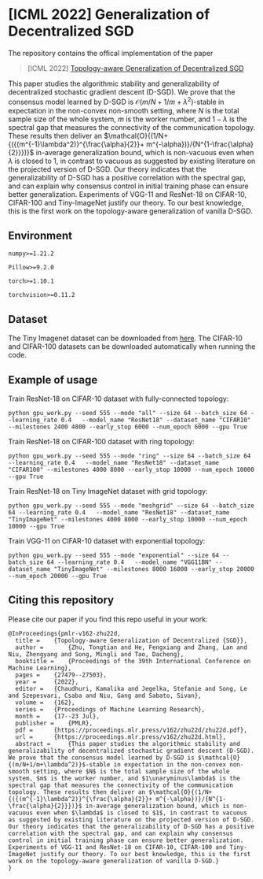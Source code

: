 # [ICML 2022] Generalization of Decentralized SGD

The repository contains the offical implementation of the paper

> [ICML 2022] [Topology-aware Generalization of Decentralized SGD](https://arxiv.org/pdf/2206.12680.pdf)

This paper studies the algorithmic stability and generalizability of decentralized stochastic gradient descent (D-SGD). We prove that the consensus model learned by D-SGD is $\mathcal{O}{(m/N+1/m+\lambda^2)}$-stable in expectation in the non-convex non-smooth setting, where $N$ is the total sample size of the whole system, $m$ is the worker number, and $1-\lambda$ is the spectral gap that measures the connectivity of the communication topology. These results then deliver an $\mathcal{O}{(1/N+{({(m^{-1}\lambda^2)}^{\frac{\alpha}{2}}+ m^{-\alpha})}/{N^{1-\frac{\alpha}{2}}})}$ in-average generalization bound, which is non-vacuous even when $\lambda$ is closed to $1$, in contrast to vacuous as suggested by existing literature on the projected version of D-SGD. Our theory indicates that the generalizability of D-SGD has a positive correlation with the spectral gap, and can explain why consensus control in initial training phase can ensure better generalization. Experiments of VGG-11 and ResNet-18 on CIFAR-10, CIFAR-100 and Tiny-ImageNet justify our theory. To our best knowledge, this is the first work on the topology-aware generalization of vanilla D-SGD.

## Environment

```
numpy>=1.21.2

Pillow>=9.2.0

torch>=1.10.1

torchvision>=0.11.2
```

## Dataset
The Tiny Imagenet dataset can be downloaded from [here](https://paperswithcode.com/dataset/tiny-imagenet). The CIFAR-10 and CIFAR-100 datasets can be downloaded automatically when running the code.

## Example of usage
Train ResNet-18 on CIFAR-10 dataset with fully-connected topology:
```
python gpu_work.py --seed 555 --mode "all" --size 64 --batch_size 64 --learning_rate 0.4   --model_name "ResNet18" --dataset_name "CIFAR10" --milestones 2400 4800 --early_stop 6000 --num_epoch 6000 --gpu True
```
Train ResNet-18 on CIFAR-100 dataset with ring topology:
```
python gpu_work.py --seed 555 --mode "ring" --size 64 --batch_size 64 --learning_rate 0.4   --model_name "ResNet18" --dataset_name "CIFAR100" --milestones 4000 8000 --early_stop 10000 --num_epoch 10000 --gpu True
```
Train ResNet-18 on Tiny ImageNet dataset with grid topology:
```
python gpu_work.py --seed 555 --mode "meshgrid" --size 64 --batch_size 64 --learning_rate 0.4   --model_name "ResNet18" --dataset_name "TinyImageNet" --milestones 4000 8000 --early_stop 10000 --num_epoch 10000 --gpu True
```
Train VGG-11 on CIFAR-10 dataset with exponential topology:
```
python gpu_work.py --seed 555 --mode "exponential" --size 64 --batch_size 64 --learning_rate 0.4   --model_name "VGG11BN" --dataset_name "TinyImageNet" --milestones 8000 16000 --early_stop 20000 --num_epoch 20000 --gpu True
```

## Citing this repository

Please cite our paper if you find this repo useful in your work:

```
@InProceedings{pmlr-v162-zhu22d,
  title = 	 {Topology-aware Generalization of Decentralized {SGD}},
  author =       {Zhu, Tongtian and He, Fengxiang and Zhang, Lan and Niu, Zhengyang and Song, Mingli and Tao, Dacheng},
  booktitle = 	 {Proceedings of the 39th International Conference on Machine Learning},
  pages = 	 {27479--27503},
  year = 	 {2022},
  editor = 	 {Chaudhuri, Kamalika and Jegelka, Stefanie and Song, Le and Szepesvari, Csaba and Niu, Gang and Sabato, Sivan},
  volume = 	 {162},
  series = 	 {Proceedings of Machine Learning Research},
  month = 	 {17--23 Jul},
  publisher =    {PMLR},
  pdf = 	 {https://proceedings.mlr.press/v162/zhu22d/zhu22d.pdf},
  url = 	 {https://proceedings.mlr.press/v162/zhu22d.html},
  abstract = 	 {This paper studies the algorithmic stability and generalizability of decentralized stochastic gradient descent (D-SGD). We prove that the consensus model learned by D-SGD is $\mathcal{O}{(m/N+1/m+\lambda^2)}$-stable in expectation in the non-convex non-smooth setting, where $N$ is the total sample size of the whole system, $m$ is the worker number, and $1\unaryminus\lambda$ is the spectral gap that measures the connectivity of the communication topology. These results then deliver an $\mathcal{O}{(1/N+{({(m^{-1}\lambda^2)}^{\frac{\alpha}{2}}+ m^{-\alpha})}/{N^{1-\frac{\alpha}{2}}})}$ in-average generalization bound, which is non-vacuous even when $\lambda$ is closed to $1$, in contrast to vacuous as suggested by existing literature on the projected version of D-SGD. Our theory indicates that the generalizability of D-SGD has a positive correlation with the spectral gap, and can explain why consensus control in initial training phase can ensure better generalization. Experiments of VGG-11 and ResNet-18 on CIFAR-10, CIFAR-100 and Tiny-ImageNet justify our theory. To our best knowledge, this is the first work on the topology-aware generalization of vanilla D-SGD.}
}

```
